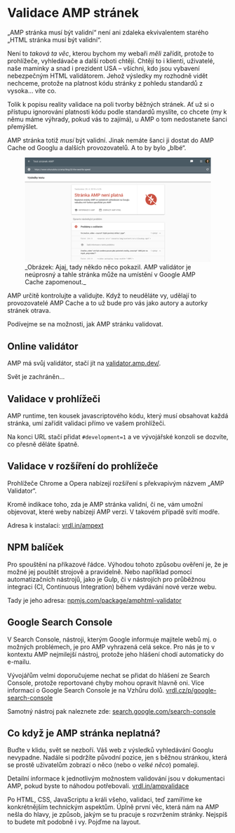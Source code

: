 # Validace AMP stránek

„AMP stránka musí být validní“ není ani zdaleka ekvivalentem starého „HTML stránka musí být validní“.

Není to _taková ta věc_, kterou bychom my webaři _měli_ zařídit, protože to prohlížeče, vyhledávače a další roboti chtějí. Chtějí to i klienti, uživatelé, naše maminky a snad i prezident USA – všichni, kdo jsou vybavení nebezpečným HTML validátorem. Jehož výsledky my rozhodně vidět nechceme, protože na platnost kódu stránky z pohledu standardů z vysoka… víte co.

Tolik k popisu reality validace na poli tvorby běžných stránek. Ať už si o přístupu ignorování platnosti kódu podle standardů myslíte, co chcete (my k němu máme výhrady, pokud vás to zajímá), u AMP o tom nedostanete šanci přemýšlet.

AMP stránka totiž _musí_ být validní. Jinak nemáte šanci ji dostat do AMP Cache od Googlu a dalších provozovatelů. A to by bylo „blbé“.

<figure>
<img src="../dist/images/original/vdamp/amp-validator.png" alt="">
<figcaption markdown="1">
_Obrázek: Ajaj, tady někdo něco pokazil. AMP validátor je neúprosný a tahle stránka může na umístění v Google AMP Cache zapomenout._
</figcaption>
</figure>

AMP určitě kontrolujte a validujte. Když to neuděláte vy, udělají to provozovatelé AMP Cache a to už bude pro vás jako autory a autorky stránek otrava.

Podívejme se na možnosti, jak AMP stránku validovat.

## Online validátor

AMP má svůj validátor, stačí jít na [validator.amp.dev/](https://validator.amp.dev/).

Svět je zachráněn…

## Validace v prohlížeči

AMP runtime, ten kousek javascriptového kódu, který musí obsahovat každá stránka, umí zařídit validaci přímo ve vašem prohlížeči.

Na konci URL stačí přidat `#development=1` a ve vývojářské konzoli se dozvíte, co přesně děláte špatně.

## Validace v rozšíření do prohlížeče

Prohlížeče Chrome a Opera nabízejí rozšíření s překvapivým názvem „AMP Validator“.

Kromě indikace toho, zda je AMP stránka validní, či ne, vám umožní objevovat, které weby nabízejí AMP verzi. V takovém případě svítí modře.

Adresa k instalaci: [vrdl.in/ampext](https://chrome.google.com/webstore/detail/amp-validator/nmoffdblmcmgeicmolmhobpoocbbmknc?hl=cs)

## NPM balíček

Pro spouštění na příkazové řádce. Výhodou tohoto způsobu ověření je, že je možné jej pouštět strojově a pravidelně. Nebo například pomocí automatizačních nástrojů, jako je Gulp, či v nástrojích pro průběžnou integraci (CI, Continuous Integration) během vydávání nové verze webu.

Tady je jeho adresa: [npmjs.com/package/amphtml-validator](http://npmjs.com/package/amphtml-validator)

## Google Search Console

V Search Console, nástroji, kterým Google informuje majitele webů mj. o možných problémech, je pro AMP vyhrazená celá sekce. Pro nás je to v kontextu AMP nejmilejší nástroj, protože jeho hlášení chodí automaticky do e-mailu.

Vývojářům velmi doporučujeme nechat se přidat do hlášení ze Search Console, protože reportované chyby mohou opravit hlavně oni. Více informací o Google Search Console je na Vzhůru dolů. [vrdl.cz/p/google-search-console](https://www.vzhurudolu.cz/prirucka/google-search-console)

Samotný nástroj pak naleznete zde: [search.google.com/search-console](https://search.google.com/search-console/about?hl=cs)

## Co když je AMP stránka neplatná?

Buďte v klidu, svět se nezboří. Váš web z výsledků vyhledávání Googlu nevypadne. Nadále si podržíte původní pozice, jen s běžnou stránkou, která se prostě uživatelům zobrazí o něco (nebo o _velké něco_) pomaleji.

Detailní informace k jednotlivým možnostem validování jsou v dokumentaci AMP, pokud byste to náhodou potřebovali. [vrdl.in/ampvalidace](https://amp.dev/documentation/guides-and-tutorials/learn/validation-workflow/validate_amp)

Po HTML, CSS, JavaScriptu a králi všeho, validaci, teď zamíříme ke konkrétnějším technickým aspektům. Úplně první věc, která nám na AMP nešla do hlavy, je způsob, jakým se tu pracuje s rozvržením stránky. Nejspíš to budete mít podobně i vy. Pojďme na layout.
